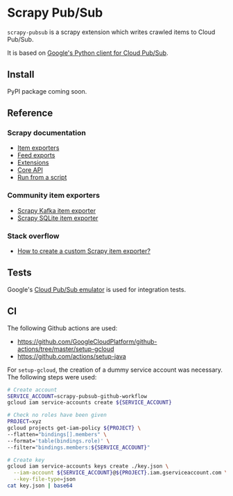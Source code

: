 # Scrapy Pub/Sub

`scrapy-pubsub` is a scrapy extension which writes crawled items to Cloud Pub/Sub.

It is based on [Google's Python client for Cloud Pub/Sub](https://googleapis.dev/python/pubsub/latest/).

## Install

PyPI package coming soon.

## Reference

### Scrapy documentation

- [Item exporters](https://docs.scrapy.org/en/latest/topics/exporters.html)
- [Feed exports](https://docs.scrapy.org/en/latest/topics/feed-exports.html)
- [Extensions](https://docs.scrapy.org/en/latest/topics/extensions.html)
- [Core API](https://docs.scrapy.org/en/latest/topics/api.html)
- [Run from a script](https://docs.scrapy.org/en/latest/topics/practices.html#run-scrapy-from-a-script)

### Community item exporters

- [Scrapy Kafka item exporter](https://github.com/TeamHG-Memex/scrapy-kafka-export)
- [Scrapy SQLite item exporter](https://github.com/RockyZ/Scrapy-sqlite-item-exporter)

### Stack overflow

- [How to create a custom Scrapy item exporter?](https://stackoverflow.com/questions/33290876/how-to-create-custom-scrapy-item-exporter)

## Tests

Google's [Cloud Pub/Sub emulator](https://cloud.google.com/pubsub/docs/emulator) is used for integration tests.

## CI

The following Github actions are used:

- https://github.com/GoogleCloudPlatform/github-actions/tree/master/setup-gcloud
- https://github.com/actions/setup-java

For `setup-gcloud`, the creation of a dummy service account was necessary. The following steps were used:

```bash
# Create account
SERVICE_ACCOUNT=scrapy-pubsub-github-workflow
gcloud iam service-accounts create ${SERVICE_ACCOUNT}

# Check no roles have been given
PROJECT=xyz
gcloud projects get-iam-policy ${PROJECT} \
--flatten="bindings[].members" \
--format='table(bindings.role)' \
--filter="bindings.members:${SERVICE_ACCOUNT}"

# Create key
gcloud iam service-accounts keys create ./key.json \
  --iam-account ${SERVICE_ACCOUNT}@${PROJECT}.iam.gserviceaccount.com \
  --key-file-type=json
cat key.json | base64
```
